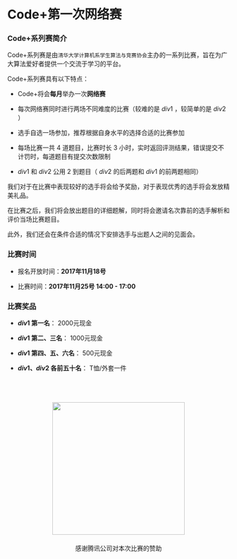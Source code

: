
# Code+第一次网络赛

### Code+系列赛简介

Code+系列赛是由`清华大学计算机系学生算法与竞赛协会`主办的一系列比赛，旨在为广大算法爱好者提供一个交流于学习的平台。

Code+系列赛具有以下特点：

* Code+将会**每月**举办一次**网络赛**

* 每次网络赛同时进行两场不同难度的比赛（较难的是 $div1$ ，较简单的是 $div2$ ）

* 选手自选一场参加，推荐根据自身水平的选择合适的比赛参加

* 每场比赛一共 $4$ 道题目，比赛时长 $3$ 小时，实时返回评测结果，错误提交不计罚时，每道题目有提交次数限制

* $div1$ 和 $div2$ 公用 $2$ 到题目（ $div2$ 的后两题和 $div1$ 的前两题相同）

我们对于在比赛中表现较好的选手将会给予奖励，对于表现优秀的选手将会发放精美礼品。

在比赛之后，我们将会放出题目的详细题解，同时将会邀请名次靠前的选手解析和评价当场比赛题目。

此外，我们还会在条件合适的情况下安排选手与出题人之间的见面会。

### 比赛时间

* 报名开放时间：**2017年11月18号**

* 比赛时间：**2017年11月25号 14:00 - 17:00**

### 比赛奖品

* **$div1$ 第一名**： 2000元现金

* **$div1$ 第二、三名**： 1000元现金

* **$div1$ 第四、五、六名**： 500元现金

* **$div1$、$div2$ 各前五十名**： T恤/外套一件

<div style="height: 40px"></div>
<p style="text-align: center">
<img src="https://www.tencent.com/images/2x/global/footer_logo.png" style="max-width: 100%; width: 300px; padding-bottom: 20px"></img><br>
感谢腾讯公司对本次比赛的赞助
</p>
